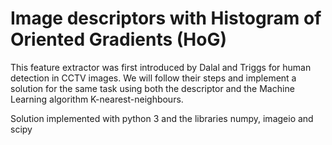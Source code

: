 # Image descriptors with  Histogram of Oriented Gradients (HoG)

This feature extractor was first introduced by Dalal and Triggs for human
detection in CCTV images. We will follow their steps and implement a solution for 
the same task using both the descriptor and the Machine Learning algorithm K-nearest-neighbours. 

Solution implemented with python 3 and the libraries numpy,
imageio and scipy
